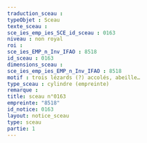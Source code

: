 ```yaml
---
traduction_sceau : 
typeObjet : Sceau
texte_sceau : 
sce_ies_emp_ies_SCE_id_sceau : 0163
niveau : non royal
roi : 
sce_ies_EMP_n_Inv_IFAO : 8518
id_sceau : 0163
dimensions_sceau : 
sce_ies_emp_ies_EMP_n_Inv_IFAO : 8518
motif : trois lézards (?) accolés, abeille…
type_sceau : cylindre (empreinte)
remarque : 
title: sceau n°0163
empreinte: "8518"
id_notice: 0163
layout: notice_sceau
type: sceau
partie: 1
---
```

